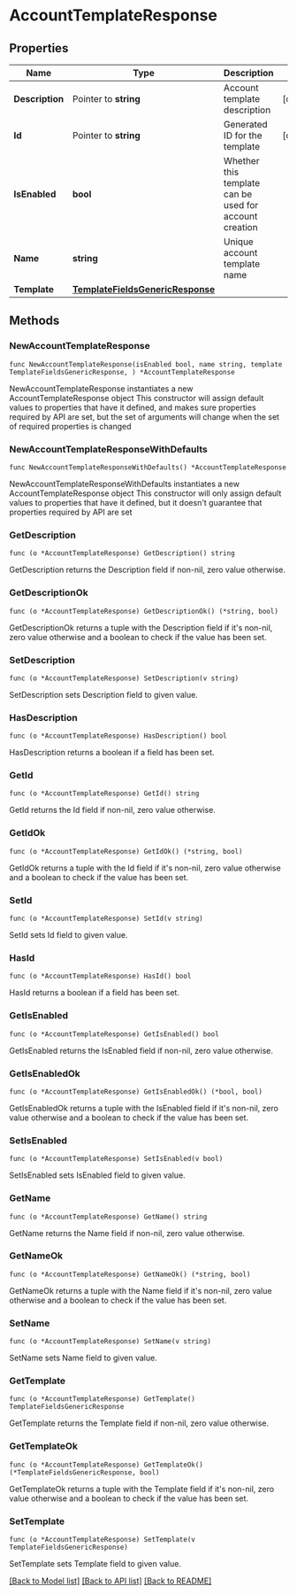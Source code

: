 # AccountTemplateResponse

## Properties

Name | Type | Description | Notes
------------ | ------------- | ------------- | -------------
**Description** | Pointer to **string** | Account template description | [optional] 
**Id** | Pointer to **string** | Generated ID for the template | [optional] 
**IsEnabled** | **bool** | Whether this template can be used for account creation | 
**Name** | **string** | Unique account template name | 
**Template** | [**TemplateFieldsGenericResponse**](TemplateFieldsGenericResponse.md) |  | 

## Methods

### NewAccountTemplateResponse

`func NewAccountTemplateResponse(isEnabled bool, name string, template TemplateFieldsGenericResponse, ) *AccountTemplateResponse`

NewAccountTemplateResponse instantiates a new AccountTemplateResponse object
This constructor will assign default values to properties that have it defined,
and makes sure properties required by API are set, but the set of arguments
will change when the set of required properties is changed

### NewAccountTemplateResponseWithDefaults

`func NewAccountTemplateResponseWithDefaults() *AccountTemplateResponse`

NewAccountTemplateResponseWithDefaults instantiates a new AccountTemplateResponse object
This constructor will only assign default values to properties that have it defined,
but it doesn't guarantee that properties required by API are set

### GetDescription

`func (o *AccountTemplateResponse) GetDescription() string`

GetDescription returns the Description field if non-nil, zero value otherwise.

### GetDescriptionOk

`func (o *AccountTemplateResponse) GetDescriptionOk() (*string, bool)`

GetDescriptionOk returns a tuple with the Description field if it's non-nil, zero value otherwise
and a boolean to check if the value has been set.

### SetDescription

`func (o *AccountTemplateResponse) SetDescription(v string)`

SetDescription sets Description field to given value.

### HasDescription

`func (o *AccountTemplateResponse) HasDescription() bool`

HasDescription returns a boolean if a field has been set.

### GetId

`func (o *AccountTemplateResponse) GetId() string`

GetId returns the Id field if non-nil, zero value otherwise.

### GetIdOk

`func (o *AccountTemplateResponse) GetIdOk() (*string, bool)`

GetIdOk returns a tuple with the Id field if it's non-nil, zero value otherwise
and a boolean to check if the value has been set.

### SetId

`func (o *AccountTemplateResponse) SetId(v string)`

SetId sets Id field to given value.

### HasId

`func (o *AccountTemplateResponse) HasId() bool`

HasId returns a boolean if a field has been set.

### GetIsEnabled

`func (o *AccountTemplateResponse) GetIsEnabled() bool`

GetIsEnabled returns the IsEnabled field if non-nil, zero value otherwise.

### GetIsEnabledOk

`func (o *AccountTemplateResponse) GetIsEnabledOk() (*bool, bool)`

GetIsEnabledOk returns a tuple with the IsEnabled field if it's non-nil, zero value otherwise
and a boolean to check if the value has been set.

### SetIsEnabled

`func (o *AccountTemplateResponse) SetIsEnabled(v bool)`

SetIsEnabled sets IsEnabled field to given value.


### GetName

`func (o *AccountTemplateResponse) GetName() string`

GetName returns the Name field if non-nil, zero value otherwise.

### GetNameOk

`func (o *AccountTemplateResponse) GetNameOk() (*string, bool)`

GetNameOk returns a tuple with the Name field if it's non-nil, zero value otherwise
and a boolean to check if the value has been set.

### SetName

`func (o *AccountTemplateResponse) SetName(v string)`

SetName sets Name field to given value.


### GetTemplate

`func (o *AccountTemplateResponse) GetTemplate() TemplateFieldsGenericResponse`

GetTemplate returns the Template field if non-nil, zero value otherwise.

### GetTemplateOk

`func (o *AccountTemplateResponse) GetTemplateOk() (*TemplateFieldsGenericResponse, bool)`

GetTemplateOk returns a tuple with the Template field if it's non-nil, zero value otherwise
and a boolean to check if the value has been set.

### SetTemplate

`func (o *AccountTemplateResponse) SetTemplate(v TemplateFieldsGenericResponse)`

SetTemplate sets Template field to given value.



[[Back to Model list]](../../README.md#documentation-for-models) [[Back to API list]](../../README.md#documentation-for-api-endpoints) [[Back to README]](../../README.md)


